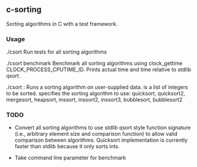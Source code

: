 ## c-sorting

Sorting algorithms in C with a test framework.

### Usage

./csort
Run tests for all sorting algorithms

./csort benchmark
Benchmark all sorting algorithms using clock_gettime
CLOCK_PROCESS_CPUTIME_ID. Prints actual time  and time relative to stdlib
qsort.

./csort <algorithm> <data>: 
Runs a sorting algorithm on user-supplied data. <data> is a list of integers
to be sorted. <algorithm> specifies the sorting algorithm to use: quicksort,
quicksort2, mergesort, heapsort, inssort, inssort2, inssort3, bubblesort,
bubblesort2 


### TODO
* Convert all sorting algorithms to use stdlib qsort style function signature (i.e., arbitrary element size and comparison function) to allow valid comparison between algorithms. Quicksort implementation is currently faster than stdlib because it only sorts ints.
  
* Take command line parameter for benchmark

